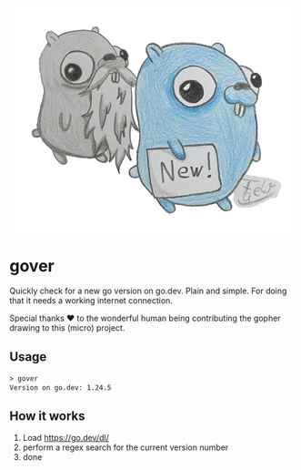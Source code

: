<img src="assets/Govers.webp" width="500" alt="old and grey gopher, new and shiny gopher">

# gover
Quickly check for a new go version on go.dev. Plain and simple.
For doing that it needs a working internet connection.

Special thanks ❤️ to the wonderful human being contributing the gopher drawing to this (micro) project.

## Usage
```
> gover
Version on go.dev: 1.24.5
```

## How it works
1. Load https://go.dev/dl/
2. perform a regex search for the current version number
3. done
